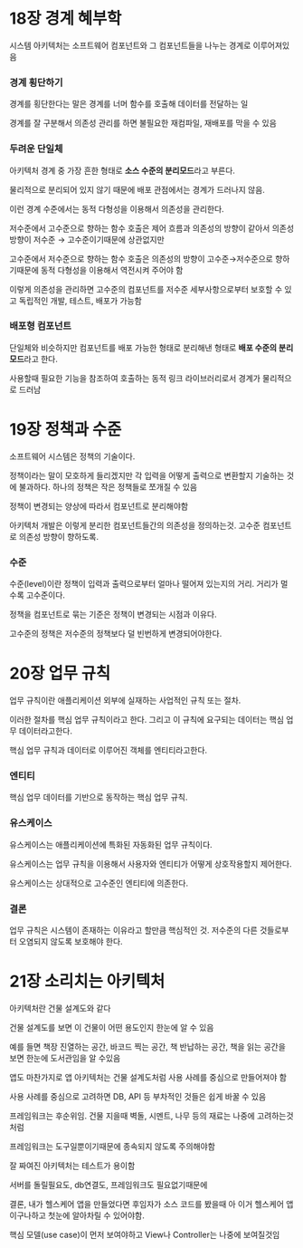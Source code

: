# 18장 경계 혜부학

시스템 아키텍처는 소프트웨어 컴포넌트와 그 컴포넌트들을 나누는 경계로 이루어져있음

### 경계 횡단하기

경계를 횡단한다는 말은 경계를 너머 함수를 호출해 데이터를 전달하는 일

경계를 잘 구분해서 의존성 관리를 하면 불필요한 재컴파일, 재배포를 막을 수 있음

### 두려운 단일체

아키텍처 경계 중 가장 흔한 형태로 **소스 수준의 분리모드**라고 부른다.

물리적으로 분리되어 있지 않기 때문에 배포 관점에서는 경계가 드러나지 않음.

이런 경계 수준에서는 동적 다형성을 이용해서 의존성을 관리한다.

저수준에서 고수준으로 향하는 함수 호출은 제어 흐름과 의존성의 방향이 같아서 의존성 방향이 저수준 → 고수준이기때문에 상관없지만

고수준에서 저수준으로  향하는 함수 호출은 의존성의 방향이 고수준→저수준으로 향하기때문에 동적 다형성을 이용해서 역전시켜 주어야 함

이렇게 의존성을 관리하면 고수준의 컴포넌트를 저수준 세부사항으로부터 보호할 수 있고 독립적인 개발, 테스트, 배포가 가능함

### 배포형 컴포넌트

단일체와 비슷하지만 컴포넌트를 배포 가능한 형태로 분리해낸 형태로 **배포 수준의 분리 모드**라고 한다.

사용할때 필요한 기능을 참조하여 호출하는 동적 링크 라이브러리로서 경계가 물리적으로 드러남

# 19장 정책과 수준

소프트웨어 시스템은 정책의 기술이다.

정책이라는 말이 모호하게 들리겠지만 각 입력을 어떻게 출력으로 변환할지 기술하는 것에 불과하다. 하나의 정책은 작은 정책들로 쪼개질 수 있음

정책이 변경되는 양상에 따라서 컴포넌트로 분리해야함

아키텍처 개발은 이렇게 분리한 컴포넌트들간의 의존성을 정의하는것. 고수준 컴포넌트로 의존성 방향이 향하도록.

### 수준

수준(level)이란 정책이 입력과 출력으로부터 얼마나 떨어져 있는지의 거리. 거리가 멀수록 고수준이다.

정책을 컴포넌트로 묶는 기준은 정책이 변경되는 시점과 이유다.

고수준의 정책은 저수준의 정책보다 덜 빈번하게 변경되어야한다.

# 20장 업무 규칙

업무 규칙이란 애플리케이션 외부에 실재하는 사업적인 규칙 또는 절차.

이러한 절차를 핵심 업무 규칙이라고 한다. 그리고 이 규칙에 요구되는 데이터는 핵심 업무 데이터라고한다.

핵심 업무 규칙과 데이터로 이루어진 객체를 엔티티라고한다.

### 엔티티

핵심 업무 데이터를 기반으로 동작하는 핵심 업무 규칙.

### 유스케이스

유스케이스는 애플리케이션에 특화된 자동화된 업무 규칙이다.

유스케이스는 업무 규칙을 이용해서 사용자와 엔티티가 어떻게 상호작용할지 제어한다.

유스케이스는 상대적으로 고수준인 엔티티에 의존한다.

### 결론

업무 규칙은 시스템이 존재하는 이유라고 할만큼 핵심적인 것. 저수준의 다른 것들로부터 오염되지 않도록 보호해야 한다.

# 21장 소리치는 아키텍처

아키텍처란 건물 설계도와 같다

건물 설계도를 보면 이 건물이 어떤 용도인지 한눈에 알 수 있음

예를 들면 책장 진열하는 공간, 바코드 찍는 공간, 책 반납하는 공간, 책을 읽는 공간을 보면 한눈에 도서관임을 알 수있음

앱도 마찬가지로 앱 아키텍처는 건물 설계도처럼 사용 사례를 중심으로 만들어져야 함

사용 사례를 중심으로 고려하면 DB, API 등 부차적인 것들은 쉽게 바꿀 수 있음

프레임워크는 후순위임. 건물 지을때 벽돌, 시멘트, 나무 등의 재료는 나중에 고려하는것처럼

프레임워크는 도구일뿐이기때문에 종속되지 않도록 주의해야함

잘 짜여진 아키텍처는 테스트가 용이함

서버를 돌릴필요도, db연결도, 프레임워크도 필요없기때문에

결론, 내가 헬스케어 앱을 만들었다면 후임자가 소스 코드를 봤을때 아 이거 헬스케어 앱이구나하고 첫눈에 알아차릴 수 있어야함.

핵심 모델(use case)이 먼저 보여야하고 View나 Controller는 나중에 보여질것임